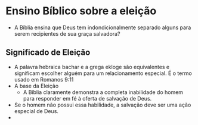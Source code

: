 # Ensino Bíblico sobre a eleição

* A Bíblia ensina que Deus tem indondicionalmente separado alguns para serem recipientes de sua graça salvadora?

## Significado de Eleição

- A palavra hebraica bachar e a grega ekloge são equivalentes e significam escolher alguém para um relacionamento especial. É o termo usado em Romanos 9:11
- A base da Eleição
  - A Bíblia claramente demonstra a completa inabilidade do homem para responder em fé à oferta de salvação de Deus.
- Se o homem não possui essa habilidade, a salvação deve ser uma ação especial de Deus.
-
